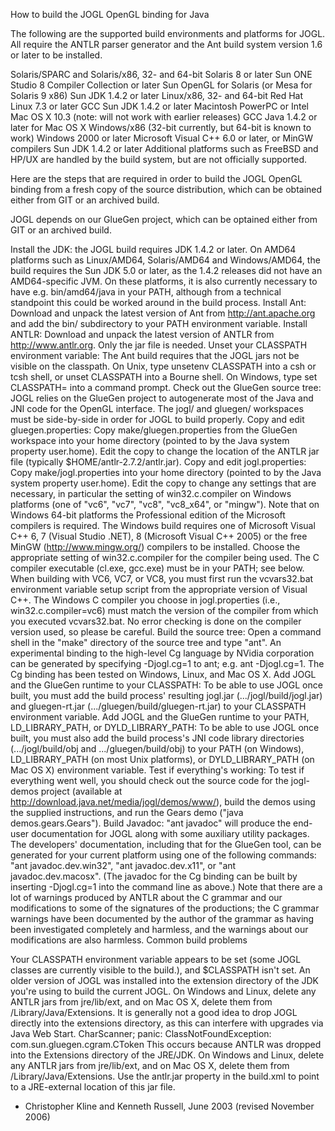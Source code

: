 How to build the JOGL OpenGL binding for Java

The following are the supported build environments and platforms for JOGL. All require the ANTLR parser generator and the Ant build system version 1.6 or later to be installed.

Solaris/SPARC and Solaris/x86, 32- and 64-bit
Solaris 8 or later
Sun ONE Studio 8 Compiler Collection or later
Sun OpenGL for Solaris (or Mesa for Solaris 9 x86)
Sun JDK 1.4.2 or later
Linux/x86, 32- and 64-bit
Red Hat Linux 7.3 or later
GCC
Sun JDK 1.4.2 or later
Macintosh PowerPC or Intel
Mac OS X 10.3 (note: will not work with earlier releases)
GCC
Java 1.4.2 or later for Mac OS X
Windows/x86 (32-bit currently, but 64-bit is known to work)
Windows 2000 or later
Microsoft Visual C++ 6.0 or later, or MinGW compilers
Sun JDK 1.4.2 or later
Additional platforms such as FreeBSD and HP/UX are handled by the build system, but are not officially supported.

Here are the steps that are required in order to build the JOGL OpenGL binding from a fresh copy of the source distribution, which can be obtained either from GIT or an archived build.

JOGL depends on our GlueGen project, which can be optained either from GIT or an archived build.

Install the JDK: 
the JOGL build requires JDK 1.4.2 or later. On AMD64 platforms such as Linux/AMD64, Solaris/AMD64 and Windows/AMD64, the build requires the Sun JDK 5.0 or later, as the 1.4.2 releases did not have an AMD64-specific JVM. On these platforms, it is also currently necessary to have e.g. bin/amd64/java in your PATH, although from a technical standpoint this could be worked around in the build process.
Install Ant: 
Download and unpack the latest version of Ant from http://ant.apache.org and add the bin/ subdirectory to your PATH environment variable.
Install ANTLR: 
Download and unpack the latest version of ANTLR from http://www.antlr.org. Only the jar file is needed.
Unset your CLASSPATH environment variable: 
The Ant build requires that the JOGL jars not be visible on the classpath. On Unix, type unsetenv CLASSPATH into a csh or tcsh shell, or unset CLASSPATH into a Bourne shell. On Windows, type set CLASSPATH= into a command prompt.
Check out the GlueGen source tree: 
JOGL relies on the GlueGen project to autogenerate most of the Java and JNI code for the OpenGL interface. The jogl/ and gluegen/ workspaces must be side-by-side in order for JOGL to build properly.
Copy and edit gluegen.properties: 
Copy make/gluegen.properties from the GlueGen workspace into your home directory (pointed to by the Java system property user.home). 
Edit the copy to change the location of the ANTLR jar file (typically $HOME/antlr-2.7.2/antlr.jar).
Copy and edit jogl.properties: 
Copy make/jogl.properties into your home directory (pointed to by the Java system property user.home). 
Edit the copy to change any settings that are necessary, in particular the setting of win32.c.compiler on Windows platforms (one of "vc6", "vc7", "vc8", "vc8_x64", or "mingw"). Note that on Windows 64-bit platforms the Professional edition of the Microsoft compilers is required.
The Windows build requires one of Microsoft Visual C++ 6, 7 (Visual Studio .NET), 8 (Microsoft Visual C++ 2005) or the free MinGW (http://www.mingw.org/) compilers to be installed. Choose the appropriate setting of win32.c.compiler for the compiler being used. The C compiler executable (cl.exe, gcc.exe) must be in your PATH; see below.
When building with VC6, VC7, or VC8, you must first run the vcvars32.bat environment variable setup script from the appropriate version of Visual C++. The Windows C compiler you choose in jogl.properties (i.e., win32.c.compiler=vc6) must match the version of the compiler from which you executed vcvars32.bat. No error checking is done on the compiler version used, so please be careful.
Build the source tree: 
Open a command shell in the "make" directory of the source tree and type "ant".
An experimental binding to the high-level Cg language by NVidia corporation can be generated by specifying -Djogl.cg=1 to ant; e.g. ant -Djogl.cg=1. The Cg binding has been tested on Windows, Linux, and Mac OS X.
Add JOGL and the GlueGen runtime to your CLASSPATH: 
To be able to use JOGL once built, you must add the build process' resulting jogl.jar (.../jogl/build/jogl.jar) and gluegen-rt.jar (.../gluegen/build/gluegen-rt.jar) to your CLASSPATH environment variable.
Add JOGL and the GlueGen runtime to your PATH, LD_LIBRARY_PATH, or DYLD_LIBRARY_PATH: 
To be able to use JOGL once built, you must also add the build process's JNI code library directories (.../jogl/build/obj and .../gluegen/build/obj) to your PATH (on Windows), LD_LIBRARY_PATH (on most Unix platforms), or DYLD_LIBRARY_PATH (on Mac OS X) environment variable.
Test if everything's working: 
To test if everything went well, you should check out the source code for the jogl-demos project (available at http://download.java.net/media/jogl/demos/www/), build the demos using the supplied instructions, and run the Gears demo ("java demos.gears.Gears").
Build Javadoc: 
"ant javadoc" will produce the end-user documentation for JOGL along with some auxiliary utility packages. The developers' documentation, including that for the GlueGen tool, can be generated for your current platform using one of the following commands: "ant javadoc.dev.win32", "ant javadoc.dev.x11", or "ant javadoc.dev.macosx". (The javadoc for the Cg binding can be built by inserting -Djogl.cg=1 into the command line as above.)
Note that there are a lot of warnings produced by ANTLR about the C grammar and our modifications to some of the signatures of the productions; the C grammar warnings have been documented by the author of the grammar as having been investigated completely and harmless, and the warnings about our modifications are also harmless.
Common build problems

Your CLASSPATH environment variable appears to be set (some JOGL classes are currently visible to the build.), and $CLASSPATH isn't set.
An older version of JOGL was installed into the extension directory of the JDK you're using to build the current JOGL. On Windows and Linux, delete any ANTLR jars from jre/lib/ext, and on Mac OS X, delete them from /Library/Java/Extensions. It is generally not a good idea to drop JOGL directly into the extensions directory, as this can interfere with upgrades via Java Web Start.
CharScanner; panic: ClassNotFoundException: com.sun.gluegen.cgram.CToken
This occurs because ANTLR was dropped into the Extensions directory of the JRE/JDK. On Windows and Linux, delete any ANTLR jars from jre/lib/ext, and on Mac OS X, delete them from /Library/Java/Extensions. Use the antlr.jar property in the build.xml to point to a JRE-external location of this jar file.
- Christopher Kline and Kenneth Russell, June 2003 (revised November 2006)

